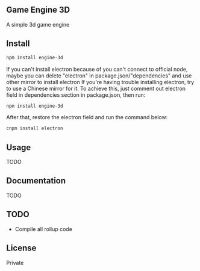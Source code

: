## Game Engine 3D

A simple 3d game engine

## Install

```bash
npm install engine-3d
 ```
 
If you can't install electron because of you can't connect to official node, maybe you can delete "electron" in package.json/"dependencies" and use other mirror to install electron
If you're having trouble installing electron, try to use a Chinese mirror for it. To achieve this, just comment out electron field in dependencies section in package.json, then run:

```bash
npm install engine-3d
 ```

After that, restore the electron field and run the command below:

```bash
cnpm install electron
```

## Usage

TODO

## Documentation

TODO

## TODO

  - Compile all rollup code

## License

Private
